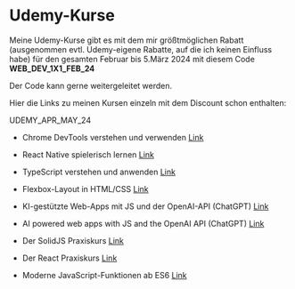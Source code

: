 # Udemy-Kurse
Meine Udemy-Kurse gibt es mit dem mir größtmöglichen Rabatt (ausgenommen evtl. Udemy-eigene Rabatte, auf die ich keinen Einfluss habe) für den gesamten Februar bis 5.März 2024 mit diesem Code **WEB_DEV_1X1_FEB_24** 

Der Code kann gerne weitergeleitet werden. 

Hier die Links zu meinen Kursen einzeln mit dem Discount schon enthalten:

UDEMY_APR_MAY_24

- Chrome DevTools verstehen und verwenden
[Link](https://www.udemy.com/course/chrome-devtools-verstehen-und-verwenden/?couponCode=UDEMY_APR_MAY_24)

- React Native spielerisch lernen
[Link](https://www.udemy.com/course/react-native-spielerisch-lernen/?couponCode=UDEMY_APR_MAY_24)
  
- TypeScript verstehen und anwenden
[Link](https://www.udemy.com/course/typescript-verstehen-und-anwenden/?couponCode=UDEMY_APR_MAY_24)

- Flexbox-Layout in HTML/CSS
[Link](https://www.udemy.com/course/flexbox-layout-in-htmlcss/?couponCode=UDEMY_APR_MAY_24)

- KI-gestützte Web-Apps mit JS und der OpenAI-API (ChatGPT)
[Link](https://www.udemy.com/course/ki-gestuetzte-web-apps-mit-javascript-und-der-openai-api/?couponCode=UDEMY_APR_MAY_24)

- AI powered web apps with JS and the OpenAI API (ChatGPT)
[Link](https://www.udemy.com/course/creating-ai-chat-apps-with-the-open-ai-api-in-javascript/?couponCode=UDEMY_APR_MAY_24)

- Der SolidJS Praxiskurs
[Link](https://www.udemy.com/course/der-solidjs-praxiskurs/?couponCode=UDEMY_APR_MAY_24)

- Der React Praxiskurs
[Link](https://www.udemy.com/course/der-react-praxiskurs/?couponCode=UDEMY_APR_MAY_24)

- Moderne JavaScript-Funktionen ab ES6
[Link](https://www.udemy.com/course/next-level-javascript-es6-fur-moderne-web-applikationen/?couponCode=UDEMY_APR_MAY_24)
